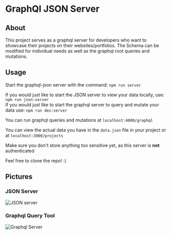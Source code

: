 # GraphQl JSON Server

## About

This project serves as a graphql server for developers who want to showcase their projects on their websites/portfolios.
The Schema can be modified for individual needs as well as the graphql root queries and mutations. 

## Usage

Start the graphql-json server with the command: `npm run server`
  
If you would just like to start the JSON server to view your data locally, use: `npm run json:server`  
If you would just like to start the graphql server to query and mutate your data use: `npm run dev:server`
  
You can run graphql queries and mutations at `localhost:4000/graphql`  
  
You can view the actual data you have in the `data.json` file in your project or at `localhost:3000/projects`  
  
Make sure you don't store anything too sensitive yet, as this server is **not** authenticated

Feel free to clone the repo! :)
  
## Pictures

### JSON Server

![JSON server](https://i.imgur.com/iWdLMOI.jpg)

### Graphql Query Tool

![Graphql Server](https://i.imgur.com/RfEm3S7.jpg)


